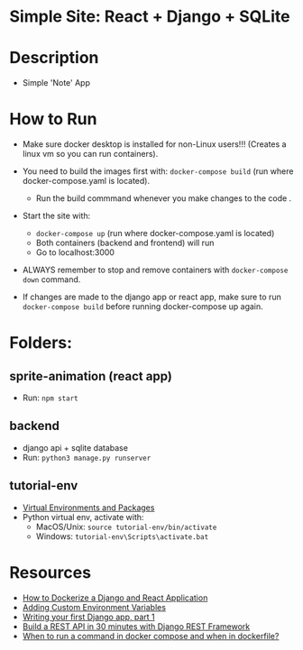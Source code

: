 

# Simple Site: React + Django + SQLite

# Description
- Simple 'Note' App


# How to Run
- Make sure docker desktop is installed for non-Linux users!!! (Creates a linux vm so you can run containers).
- You need to build the images first with: ```docker-compose build``` (run where docker-compose.yaml is located).
    - Run the build commmand whenever you make changes to the code .

- Start the site with: 
    - ```docker-compose up``` (run where docker-compose.yaml is located)
    - Both containers (backend and frontend) will run
    - Go to localhost:3000
- ALWAYS remember to stop and remove containers with ```docker-compose down``` command.

- If changes are made to the django app or react app, make sure to run ```docker-compose build``` before running docker-compose up again. 

# Folders:
## sprite-animation (react app)
- Run: ```npm start```

## backend
- django api + sqlite database 
- Run: ```python3 manage.py runserver```

## tutorial-env
- [Virtual Environments and Packages](https://docs.python.org/3/tutorial/venv.html)
- Python virtual env, activate with:
    - MacOS/Unix: ```source tutorial-env/bin/activate```
    - Windows: ```tutorial-env\Scripts\activate.bat```


# Resources
- [How to Dockerize a Django and React Application](https://www.honeybadger.io/blog/docker-django-react/)
- [Adding Custom Environment Variables](https://create-react-app.dev/docs/adding-custom-environment-variables/)
- [Writing your first Django app, part 1](https://docs.djangoproject.com/en/4.1/intro/tutorial01/)
- [Build a REST API in 30 minutes with Django REST Framework](https://medium.com/swlh/full-stack-with-django-and-react-react-afae36017852)
- [When to run a command in docker compose and when in dockerfile?](https://stackoverflow.com/questions/69036887/when-to-run-a-command-in-docker-compose-and-when-in-dockerfile)